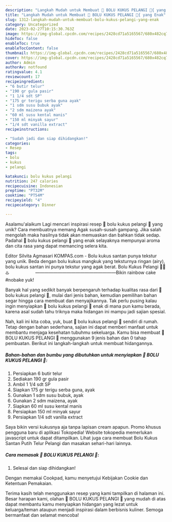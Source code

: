 ```yaml
---
description: "Langkah Mudah untuk Membuat 🌈 BOLU KUKUS PELANGI 🌈{ yang Enak"
title: "Langkah Mudah untuk Membuat 🌈 BOLU KUKUS PELANGI 🌈{ yang Enak"
slug: 1312-langkah-mudah-untuk-membuat-bolu-kukus-pelangi-yang-enak
category: Uncategorized
date: 2023-02-27T10:15:30.763Z
image: https://img-global.cpcdn.com/recipes/2428cd71a5165567/680x482cq70/bolu-kukus-pelangi-foto-resep-utama.jpg
hideToc: false
enableToc: true
enableTocContent: false
thumbnail: https://img-global.cpcdn.com/recipes/2428cd71a5165567/680x482cq70/bolu-kukus-pelangi-foto-resep-utama.jpg
cover: https://img-global.cpcdn.com/recipes/2428cd71a5165567/680x482cq70/bolu-kukus-pelangi-foto-resep-utama.jpg
author: Admin
authorAv: notfound
ratingvalue: 4.1
reviewcount: 17
recipeingredient:
- "6 butir telur"
- "190 gr gula pasir"
- "1 1/4 sdt SP"
- "175 gr terigu serba guna ayak"
- "1 sdm susu bubuk ayak"
- "2 sdm maizena ayak"
- "60 ml susu kental manis"
- "150 ml minyak sayur"
- "1/4 sdt vanilla extract"
recipeinstructions:

- "Sudah jadi dan siap dihidangkan!"
categories:
- Resep
tags:
- bolu
- kukus
- pelangi

katakunci: bolu kukus pelangi 
nutrition: 247 calories
recipecuisine: Indonesian
preptime: "PT32M"
cooktime: "PT54M"
recipeyield: "4"
recipecategory: Dinner

---
```



Asalamu'alaikum Lagi mencari inspirasi resep 🌈 bolu kukus pelangi 🌈 yang unik? Cara membuatnya memang Agak susah-susah gampang. Jika salah mengolah maka hasilnya tidak akan memuaskan dan bahkan tidak sedap. Padahal 🌈 bolu kukus pelangi 🌈 yang enak selayaknya mempunyai aroma dan cita rasa yang dapat memancing selera kita.


Editor Silvita Agmasari KOMPAS.com - Bolu kukus santan punya tekstur yang unik. Beda dengan bolu kukus mangkuk yang teksturnya ringan (airy), bolu kukus santan ini punya tekstur yang agak berat. Bolu Kukus Pelangi 🌈🍰♨️⠀⠀⠀⠀⠀⠀⠀⠀——————————————————Bikin rainbow cake #nobake yuk!

Banyak hal yang sedikit banyak berpengaruh terhadap kualitas rasa dari 🌈 bolu kukus pelangi 🌈, mulai dari jenis bahan, kemudian pemilihan bahan segar hingga cara membuat dan menyajikannya. Tak perlu pusing kalau ingin menyiapkan 🌈 bolu kukus pelangi 🌈 enak di mana pun kamu berada, karena asal sudah tahu triknya maka hidangan ini mampu jadi sajian spesial.


Nah, kali ini kita coba, yuk, buat 🌈 bolu kukus pelangi 🌈 sendiri di rumah. Tetap dengan bahan sederhana, sajian ini dapat memberi manfaat untuk membantu menjaga kesehatan tubuhmu sekeluarga. Kamu bisa membuat 🌈 BOLU KUKUS PELANGI 🌈 menggunakan 9 jenis bahan dan 0 tahap pembuatan. Berikut ini langkah-langkah untuk membuat hidangannya.

<!--inarticleads1-->

##### Bahan-bahan dan bumbu yang dibutuhkan untuk menyiapkan 🌈 BOLU KUKUS PELANGI 🌈:

1. Persiapkan 6 butir telur
1. Sediakan 190 gr gula pasir
1. Ambil 1 1/4 sdt SP
1. Siapkan 175 gr terigu serba guna, ayak
1. Gunakan 1 sdm susu bubuk, ayak
1. Gunakan 2 sdm maizena, ayak
1. Siapkan 60 ml susu kental manis
1. Persiapkan 150 ml minyak sayur
1. Persiapkan 1/4 sdt vanilla extract


Saya bikin versi kukusnya aja tanpa lapisan cream apapun. Promo khusus pengguna baru di aplikasi Tokopedia! Website tokopedia memerlukan javascript untuk dapat ditampilkan. Lihat juga cara membuat Bolu Kukus Santan Putih Telur Pelangi dan masakan sehari-hari lainnya. 

<!--inarticleads2-->

##### Cara memasak 🌈 BOLU KUKUS PELANGI 🌈:


1. Selesai dan siap dihidangkan!

Dengan memakai Cookpad, kamu menyetujui Kebijakan Cookie dan Ketentuan Pemakaian. 

Terima kasih telah menggunakan resep yang kami tampilkan di halaman ini. Besar harapan kami, olahan 🌈 BOLU KUKUS PELANGI 🌈 yang mudah di atas dapat membantu kamu menyiapkan hidangan yang lezat untuk keluarga/teman ataupun menjadi inspirasi dalam berbisnis kuliner. Semoga bermanfaat dan selamat mencoba!
